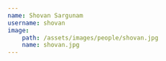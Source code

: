 ```yaml
---
name: Shovan Sargunam
username: shovan
image:
    path: /assets/images/people/shovan.jpg
    name: shovan.jpg
---
```

